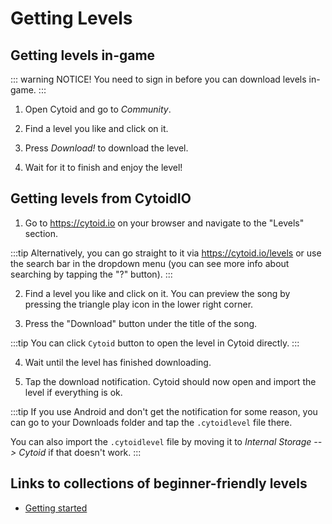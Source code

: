 # Getting Levels

## Getting levels in-game

::: warning NOTICE!
You need to sign in before you can download levels in-game.
:::

1. Open Cytoid and go to *Community*.

2. Find a level you like and click on it.

3. Press *Download!* to download the level.

4. Wait for it to finish and enjoy the level!

## Getting levels from CytoidIO

1. Go to <https://cytoid.io> on your browser and navigate to the "Levels" section.

:::tip
Alternatively, you can go straight to it via <https://cytoid.io/levels> or use the search bar in the dropdown menu (you can see more info about searching by tapping the "?" button).
:::

2. Find a level you like and click on it. You can preview the song by pressing the triangle play icon in the lower right corner.

3. Press the "Download" button under the title of the song.

:::tip
You can click `Cytoid` button to open the level in Cytoid directly.
:::

4. Wait until the level has finished downloading.

5. Tap the download notification. Cytoid should now open and import the level if everything is ok.

:::tip
If you use Android and don't get the notification for some reason, you can go to your Downloads folder and tap the `.cytoidlevel` file there.

You can also import the `.cytoidlevel` file by moving it to *Internal Storage --> Cytoid* if that doesn't work.
:::

## Links to collections of beginner-friendly levels

- [Getting started](https://cytoid.io/collections/getting-started)
